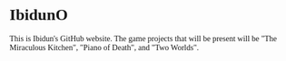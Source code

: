 <h1><font face="Times New Roman">IbidunO</h1>
This is Ibidun's GitHub website.
The game projects that will be present will be "The Miraculous Kitchen", "Piano of Death", and "Two Worlds".
